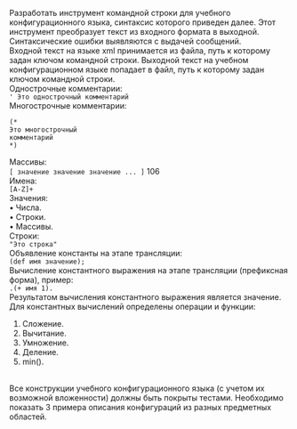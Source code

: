 Разработать инструмент командной строки для учебного конфигурационного
языка, синтаксис которого приведен далее. Этот инструмент преобразует текст из
входного формата в выходной. Синтаксические ошибки выявляются с выдачей
сообщений.
<br>Входной текст на языке xml принимается из файла, путь к которому задан
ключом командной строки. Выходной текст на учебном конфигурационном
языке попадает в файл, путь к которому задан ключом командной строки.
<br>Однострочные комментарии:
<br>```' Это однострочный комментарий```
<br>Многострочные комментарии:
```
(*
Это многострочный
комментарий
*)
```
Массивы:
<br>```[ значение значение значение ... ]```
106
<br>Имена:
<br>`[A-Z]+`
<br>Значения:
<br>• Числа.
<br>• Строки.
<br>• Массивы.
<br>Строки:
<br>`"Это строка"`
<br>Объявление константы на этапе трансляции:
<br>`(def имя значение);`
<br>Вычисление константного выражения на этапе трансляции (префиксная
форма), пример:
<br>`.(+ имя 1).`
<br>Результатом вычисления константного выражения является значение.
<br>Для константных вычислений определены операции и функции:
1. Сложение.
2. Вычитание.
3. Умножение.
4. Деление.
5. min().

<br>Все конструкции учебного конфигурационного языка (с учетом их
возможной вложенности) должны быть покрыты тестами. Необходимо показать 3
примера описания конфигураций из разных предметных областей.